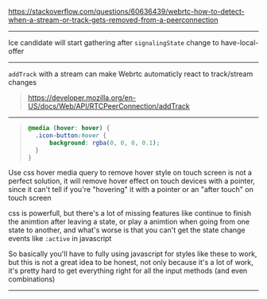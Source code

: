 https://stackoverflow.com/questions/60636439/webrtc-how-to-detect-when-a-stream-or-track-gets-removed-from-a-peerconnection

---

Ice candidate will start gathering after `signalingState` change to have-local-offer

---

`addTrack` with a stream can make Webrtc automaticly react to track/stream changes

> https://developer.mozilla.org/en-US/docs/Web/API/RTCPeerConnection/addTrack

---

> ```css
> @media (hover: hover) {
> 	.icon-button:hover {
> 		background: rgba(0, 0, 0, 0.1);
> 	}
> }
> ```

Use css hover media query to remove hover style on touch screen is not a perfect solution, it will remove hover effect on touch devices with a pointer, since it can't tell if you're "hovering" it with a pointer or an "after touch" on touch screen

css is powerfull, but there's a lot of missing features like continue to finish the animtion after leaving a state, or play a animtion when going from one state to another, and what's worse is that you can't get the state change events like `:active` in javascript

So basically you'll have to fully using javascript for styles like these to work, but this is not a great idea to be honest, not only because it's a lot of work, it's pretty hard to get everything right for all the input methods (and even combinations)

---
